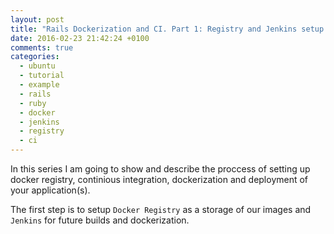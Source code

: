```yaml
---
layout: post
title: "Rails Dockerization and CI. Part 1: Registry and Jenkins setup."
date: 2016-02-23 21:42:24 +0100
comments: true
categories: 
  - ubuntu
  - tutorial
  - example
  - rails
  - ruby
  - docker
  - jenkins
  - registry
  - ci
---
```


In this series I am going to show and describe the proccess of setting up docker registry, continious integration, dockerization and deployment of your application(s).

The first step is to setup `Docker Registry` as a storage of our images and `Jenkins` for future builds and dockerization.

<!-- more -->


